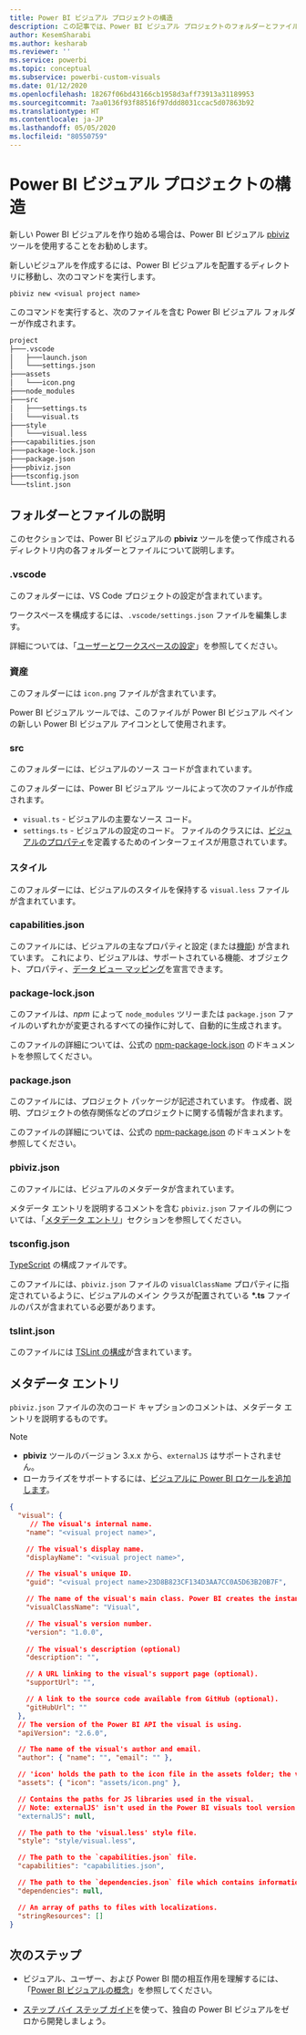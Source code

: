 ```yaml
---
title: Power BI ビジュアル プロジェクトの構造
description: この記事では、Power BI ビジュアル プロジェクトのフォルダーとファイルの構造について説明します。
author: KesemSharabi
ms.author: kesharab
ms.reviewer: ''
ms.service: powerbi
ms.topic: conceptual
ms.subservice: powerbi-custom-visuals
ms.date: 01/12/2020
ms.openlocfilehash: 18267f06bd43166cb1958d3aff73913a31189953
ms.sourcegitcommit: 7aa0136f93f88516f97ddd8031ccac5d07863b92
ms.translationtype: HT
ms.contentlocale: ja-JP
ms.lasthandoff: 05/05/2020
ms.locfileid: "80550759"
---
```

# <a name="power-bi-visual-project-structure"></a>Power BI ビジュアル プロジェクトの構造

新しい Power BI ビジュアルを作り始める場合は、Power BI ビジュアル [pbiviz](https://www.npmjs.com/package/powerbi-visuals-tools) ツールを使用することをお勧めします。

新しいビジュアルを作成するには、Power BI ビジュアルを配置するディレクトリに移動し、次のコマンドを実行します。

`pbiviz new <visual project name>`

このコマンドを実行すると、次のファイルを含む Power BI ビジュアル フォルダーが作成されます。

```markdown
project
├───.vscode
│   ├───launch.json
│   └───settings.json
├───assets
│   └───icon.png
├───node_modules
├───src
│   ├───settings.ts
│   └───visual.ts
├───style
│   └───visual.less
├───capabilities.json
├───package-lock.json
├───package.json
├───pbiviz.json
├───tsconfig.json
└───tslint.json
```

## <a name="folder-and-file-description"></a>フォルダーとファイルの説明

このセクションでは、Power BI ビジュアルの **pbiviz** ツールを使って作成されるディレクトリ内の各フォルダーとファイルについて説明します。  

### <a name="vscode"></a>.vscode

このフォルダーには、VS Code プロジェクトの設定が含まれています。

ワークスペースを構成するには、`.vscode/settings.json` ファイルを編集します。

詳細については、「[ユーザーとワークスペースの設定](https://code.visualstudio.com/docs/getstarted/settings)」を参照してください。

### <a name="assets"></a>資産

このフォルダーには `icon.png` ファイルが含まれています。

Power BI ビジュアル ツールでは、このファイルが Power BI ビジュアル ペインの新しい Power BI ビジュアル アイコンとして使用されます。

### <a name="src"></a>src

このフォルダーには、ビジュアルのソース コードが含まれています。

このフォルダーには、Power BI ビジュアル ツールによって次のファイルが作成されます。
* `visual.ts` - ビジュアルの主要なソース コード。
* `settings.ts` - ビジュアルの設定のコード。 ファイルのクラスには、[ビジュアルのプロパティ](./objects-properties.md#properties)を定義するためのインターフェイスが用意されています。

### <a name="style"></a>スタイル

このフォルダーには、ビジュアルのスタイルを保持する `visual.less` ファイルが含まれています。

### <a name="capabilitiesjson"></a>capabilities.json

このファイルには、ビジュアルの主なプロパティと設定 (または[機能](./capabilities.md)) が含まれています。 これにより、ビジュアルは、サポートされている機能、オブジェクト、プロパティ、[データ ビュー マッピング](./dataview-mappings.md)を宣言できます。

### <a name="package-lockjson"></a>package-lock.json

このファイルは、*npm* によって `node_modules` ツリーまたは `package.json` ファイルのいずれかが変更されるすべての操作に対して、自動的に生成されます。

このファイルの詳細については、公式の [npm-package-lock.json](https://docs.npmjs.com/files/package-lock.json) のドキュメントを参照してください。

### <a name="packagejson"></a>package.json

このファイルには、プロジェクト パッケージが記述されています。 作成者、説明、プロジェクトの依存関係などのプロジェクトに関する情報が含まれます。

このファイルの詳細については、公式の [npm-package.json](https://docs.npmjs.com/files/package.json.html) のドキュメントを参照してください。

### <a name="pbivizjson"></a>pbiviz.json

このファイルには、ビジュアルのメタデータが含まれています。

メタデータ エントリを説明するコメントを含む `pbiviz.json` ファイルの例については、「[メタデータ エントリ](#metadata-entries)」セクションを参照してください。

### <a name="tsconfigjson"></a>tsconfig.json

[TypeScript](https://www.typescriptlang.org/docs/handbook/tsconfig-json.html) の構成ファイルです。

このファイルには、`pbiviz.json` ファイルの `visualClassName` プロパティに指定されているように、ビジュアルのメイン クラスが配置されている **\*.ts** ファイルのパスが含まれている必要があります。

### <a name="tslintjson"></a>tslint.json

このファイルには [TSLint の構成](https://palantir.github.io/tslint/usage/configuration/)が含まれています。

## <a name="metadata-entries"></a>メタデータ エントリ

`pbiviz.json` ファイルの次のコード キャプションのコメントは、メタデータ エントリを説明するものです。

> [!NOTE]
> * **pbiviz** ツールのバージョン 3.x.x から、`externalJS` はサポートされません。
> * ローカライズをサポートするには、[ビジュアルに Power BI ロケールを追加します](./localization.md)。

```json
{
  "visual": {
     // The visual's internal name.
    "name": "<visual project name>",

    // The visual's display name.
    "displayName": "<visual project name>",

    // The visual's unique ID.
    "guid": "<visual project name>23D8B823CF134D3AA7CC0A5D63B20B7F",

    // The name of the visual's main class. Power BI creates the instance of this class to start using the visual in a Power BI report.
    "visualClassName": "Visual",

    // The visual's version number.
    "version": "1.0.0",
    
    // The visual's description (optional)
    "description": "",

    // A URL linking to the visual's support page (optional).
    "supportUrl": "",

    // A link to the source code available from GitHub (optional).
    "gitHubUrl": ""
  },
  // The version of the Power BI API the visual is using.
  "apiVersion": "2.6.0",

  // The name of the visual's author and email.
  "author": { "name": "", "email": "" },

  // 'icon' holds the path to the icon file in the assets folder; the visual's display icon.
  "assets": { "icon": "assets/icon.png" },

  // Contains the paths for JS libraries used in the visual.
  // Note: externalJS' isn't used in the Power BI visuals tool version 3.x.x or higher.
  "externalJS": null,

  // The path to the 'visual.less' style file.
  "style": "style/visual.less",

  // The path to the `capabilities.json` file.
  "capabilities": "capabilities.json",

  // The path to the `dependencies.json` file which contains information about R packages used in R based visuals.
  "dependencies": null,

  // An array of paths to files with localizations.
  "stringResources": []
}
```

## <a name="next-steps"></a>次のステップ

* ビジュアル、ユーザー、および Power BI 間の相互作用を理解するには、「[Power BI ビジュアルの概念](./power-bi-visuals-concept.md)」を参照してください。

* [ステップ バイ ステップ ガイド](./custom-visual-develop-tutorial.md)を使って、独自の Power BI ビジュアルをゼロから開発しましょう。
